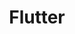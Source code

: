 ---
type: framework
cloudinary_convert: false
published: published
slug: flutter
title: Flutter
start: January 01, 2000
---